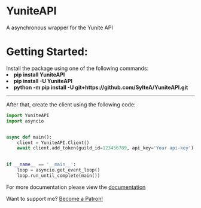 <h1>YuniteAPI</h1>

A asynchronous wrapper for the Yunite API

<h1>Getting Started:</h1>
Install the package using one of the following commands:
<li> <strong> pip install YuniteAPI </strong> </li>
<li> <strong> pip install -U YuniteAPI </strong> </li>
<li> <strong> python -m pip install -U git+https://github.com/SylteA/YuniteAPI.git </strong> </li>
<hr>

After that, create the client using the following code:
```python
import YuniteAPI
import asyncio


async def main():
    client = YuniteAPI.Client()
    await client.add_token(guild_id=123456789, api_key='Your api-key')  # Example token
    

if __name__ == '__main__':
    loop = asyncio.get_event_loop()
    loop.run_until_complete(main())
```

For more documentation please view the <a href="https://github.com/SylteA/YuniteAPI/blob/master/DOCUMENTATION.md">documentation</a>

Want to support me? <a href="https://www.patreon.com/bePatron?u=22098744" data-patreon-widget-type="become-patron-button">Become a Patron!</a>
